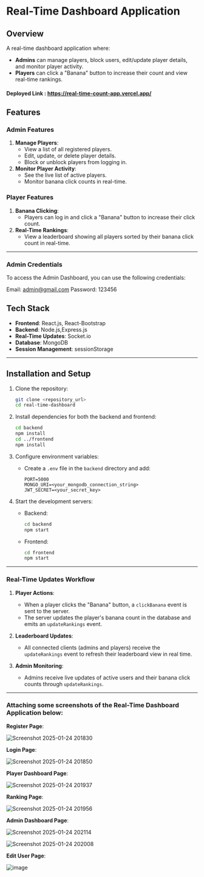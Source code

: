 # Real-Time Dashboard Application

## Overview
A real-time dashboard application where:
- **Admins** can manage players, block users, edit/update player details, and monitor player activity.
- **Players** can click a "Banana" button to increase their count and view real-time rankings.

#### Deployed Link : https://real-time-count-app.vercel.app/
## Features

### Admin Features
1. **Manage Players**:
   - View a list of all registered players.
   - Edit, update, or delete player details.
   - Block or unblock players from logging in.
2. **Monitor Player Activity**:
   - See the live list of active players.
   - Monitor banana click counts in real-time.

### Player Features
1. **Banana Clicking**:
   - Players can log in and click a "Banana" button to increase their click count.
2. **Real-Time Rankings**:
   - View a leaderboard showing all players sorted by their banana click count in real-time.

---

### Admin Credentials
 To access the Admin Dashboard, you can use the following credentials:

   Email: admin@gmail.com
   Password: 123456

## Tech Stack
- **Frontend**: React.js, React-Bootstrap
- **Backend**: Node.js,Express.js
- **Real-Time Updates**: Socket.io
- **Database**: MongoDB
- **Session Management**: sessionStorage

---

## Installation and Setup

1. Clone the repository:
   ```bash
   git clone <repository_url>
   cd real-time-dashboard
   ```

2. Install dependencies for both the backend and frontend:
   ```bash
   cd backend
   npm install
   cd ../frontend
   npm install
   ```

3. Configure environment variables:
   - Create a `.env` file in the `backend` directory and add:
     ```env
     PORT=5000
     MONGO_URI=<your_mongodb_connection_string>
     JWT_SECRET=<your_secret_key>
     ```

4. Start the development servers:
   - Backend:
     ```bash
     cd backend
     npm start
     ```
   - Frontend:
     ```bash
     cd frontend
     npm start
     ```

---

### Real-Time Updates Workflow

1. **Player Actions**:
   - When a player clicks the "Banana" button, a `clickBanana` event is sent to the server.
   - The server updates the player's banana count in the database and emits an `updateRankings` event.

2. **Leaderboard Updates**:
   - All connected clients (admins and players) receive the `updateRankings` event to refresh their leaderboard view in real time.

3. **Admin Monitoring**:
   - Admins receive live updates of active users and their banana click counts through `updateRankings`.

---


### Attaching some screenshots of the Real-Time Dashboard Application below:



**Register Page**:

![Screenshot 2025-01-24 201830](https://github.com/user-attachments/assets/85979846-15c7-4d00-a59c-bfdc3b3787e9)





**Login Page**:

![Screenshot 2025-01-24 201850](https://github.com/user-attachments/assets/d1d3960f-d577-493e-8d6e-c1d4c6830572)






**Player Dashboard Page**:

![Screenshot 2025-01-24 201937](https://github.com/user-attachments/assets/a6388720-2288-4520-a130-fa9297246342)





**Ranking Page**:


![Screenshot 2025-01-24 201956](https://github.com/user-attachments/assets/9fb81944-638d-4f0d-824a-8f664e36f7fa)






**Admin Dashboard Page**:

![Screenshot 2025-01-24 202114](https://github.com/user-attachments/assets/73899655-aef8-4d3c-94f1-e81b5a99bc4e)


![Screenshot 2025-01-24 202008](https://github.com/user-attachments/assets/24efd751-0f46-4ca6-82bb-ddb23d985379)





**Edit User Page**:

![image](https://github.com/user-attachments/assets/2eb0040d-6f24-4ded-aa55-0b738a1fe43a)

